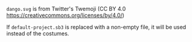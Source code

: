 `dango.svg` is from Twitter's Twemoji (CC BY 4.0 https://creativecommons.org/licenses/by/4.0/)

If `default-project.sb3` is replaced with a non-empty file, it will be used instead of the costumes.
